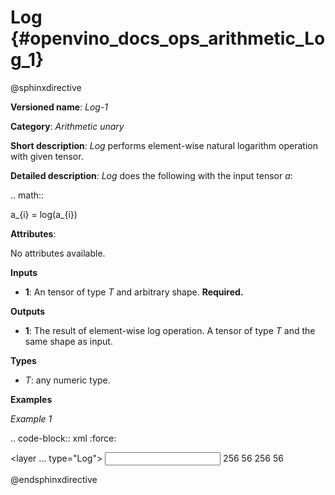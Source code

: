 # Log  {#openvino_docs_ops_arithmetic_Log_1}

@sphinxdirective

**Versioned name**: *Log-1*

**Category**: *Arithmetic unary*

**Short description**: *Log* performs element-wise natural logarithm operation with given tensor.

**Detailed description**: *Log* does the following with the input tensor *a*:

.. math::

   a_{i} = log(a_{i})


**Attributes**:

No attributes available.

**Inputs**

* **1**: An tensor of type *T* and arbitrary shape. **Required.**

**Outputs**

* **1**: The result of element-wise log operation. A tensor of type *T* and the same shape as input.

**Types**

* *T*: any numeric type.

**Examples**

*Example 1*

.. code-block:: xml
   :force:

   <layer ... type="Log">
       <input>
           <port id="0">
               <dim>256</dim>
               <dim>56</dim>
           </port>
       </input>
       <output>
           <port id="1">
               <dim>256</dim>
               <dim>56</dim>
           </port>
       </output>
   </layer>


@endsphinxdirective